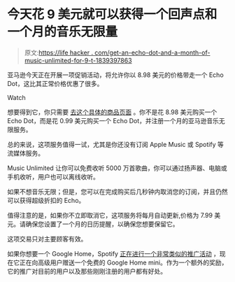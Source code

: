 # 今天花 9 美元就可以获得一个回声点和一个月的音乐无限量

> 原文:[https://life hacker . com/get-an-echo-dot-and-a-month-of-music-unlimited-for-9-t-1839397863](https://lifehacker.com/get-an-echo-dot-and-a-month-of-music-unlimited-for-9-t-1839397863)

亚马逊今天正在开展一项促销活动，将允许你以 8.98 美元的价格带走一个 Echo Dot，这比其正常价格优惠了很多。

Watch

想要得到它，你只需要 [去这个具体的商品页面](https://www.amazon.com/gp/product/B07XF1TSJR/ref=as_li_qf_asin_il_tl?asc_campaign=InlineText&asc_refurl=https://lifehacker.com/get-an-echo-dot-and-a-month-of-music-unlimited-for-9-t-1839397863&asc_source=&creative=9325&creativeASIN=B07XF1TSJR&ie=UTF8&linkCode=as2&linkId=44e34d9db8a498d3ca5b90647a24f059&tag=kinjalifehackerlink-20) 。你不是花 8.98 美元购买一个 Echo Dot，而是花 0.99 美元购买一个 Echo Dot，并注册一个月的亚马逊音乐无限服务。

总的来说，这项服务值得一试，尤其是你还没有订阅 Apple Music 或 Spotify 等流媒体服务。

Music Unlimited 让你可以免费收听 5000 万首歌曲，你可以通过扬声器、电脑或手机收听，用户也可以离线收听。

如果不想音乐无限；但是，您可以在完成购买后几秒钟内取消您的订阅，并且仍然可以获得超级折扣的 Echo。

值得注意的是，如果你不立即取消它，这项服务将每月自动更新,价格为 7.99 美元。请确保您设置了一个月的日历提醒，以确保您想要保留它。

这项交易只对主要顾客有效。

如果你想要一个 Google Home，Spotify [正在进行一个非常类似的推广活动](https://lifehacker.com/spotify-premium-users-can-get-a-free-google-home-mini-1839262421?rev=1571764451748) ，现在它正在向高级用户赠送一个免费的 Google Home mini。作为一个额外的奖励，它的推广对目前的用户以及那些刚刚注册的用户都有好处。